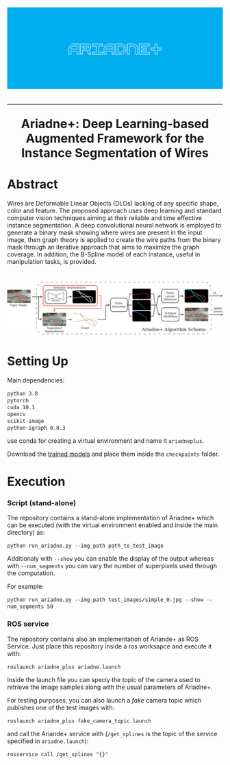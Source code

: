 <h1 align="center"><img src="figures/ariadne_logo.png"</h1>

----

<div align="center">
<p> Ariadne+: Deep Learning-based Augmented Framework for the Instance Segmentation of Wires </p>
</div>


# Abstract

Wires are Deformable Linear Objects (DLOs) lacking of any specific shape, color and feature. 
The proposed approach uses deep learning and standard computer vision techniques aiming at their reliable and time effective instance segmentation. 
A deep convolutional neural network is employed to generate a binary mask showing where wires are present in the input image, then graph theory is applied to create the wire paths from the binary mask through an iterative approach that aims to maximize the graph coverage. In addition, the B-Spline model of each instance, useful in manipulation tasks, is provided. 
<h1 align="center"><img src="figures/ariadne_schema.png"</h1>


# Setting Up

Main dependencies:
```
python 3.8
pytorch
cuda 10.1
opencv
scikit-image
python-igraph 0.8.3
```

use conda for creating a virtual environment and name it ```ariadneplus```.

Download the [trained models](https://mega.nz/file/YI90UADT#amRnVdUE4YZcXgO9oBBh9xPRsTA0eP3Py4rSHeU3JS4) and place them inside the ```checkpoints``` folder.


# Execution

### Script (stand-alone)
The repository contains a stand-alone implementation of Ariadne+ which can be executed (with the virtual environment enabled and inside the main directory) as:
```
python run_ariadne.py --img_path path_to_test_image
```
Additionaly with ```--show``` you can enable the display of the output whereas with ```--num_segments``` you can vary the number of superpixels used through the computation.

For example:
```
python run_ariadne.py --img_path test_images/simple_0.jpg --show --num_segments 50
```

### ROS service
The repository contains also an implementation of Ariande+ as ROS Service. Just place this repository inside a ros worksapce and execute it with:
```
roslaunch ariadne_plus ariadne.launch
```

Inside the launch file you can speciy the topic of the camera used to retrieve the image samples along with the usual parameters of Ariadne+. 

For testing purposes, you can also launch a *fake* camera topic which publishes one of the test images with:
```
roslaunch ariadne_plus fake_camera_topic.launch
```

and call the Ariande+ service with (```/get_splines``` is the topic of the service specified in ```ariadne.launch```):
```
rosservice call /get_splines "{}"
```









